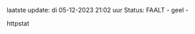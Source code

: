 laatste update: 
di 05-12-2023 21:02   uur 
Status: FAALT - geel - 
<div class="service Y">httpstat</div>